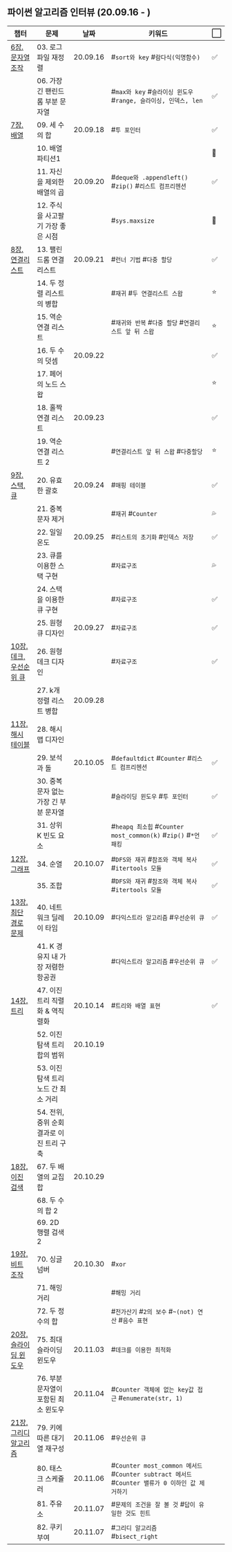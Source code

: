 ## 파이썬 알고리즘 인터뷰 (20.09.16 - )

| 챕터 | 문제 | 날짜 | 키워드 | ⬜ |
| --- | --- | --- | --- | --- |
| [6장. 문자열 조작](https://github.com/leecoleecolee/ProblemSolving/tree/gmoon/python_algorithm_interview/06_string) | 03. 로그 파일 재정렬 | 20.09.16 | #`sort와 key` #`람다식(익명함수)` | ✅ |
|   | 06. 가장 긴 팬린드롬 부분 문자열 | | #`max와 key` #`슬라이싱 윈도우` #`range, 슬라이싱, 인덱스, len` | ✅ |
| [7장. 배열](https://github.com/leecoleecolee/ProblemSolving/tree/gmoon/python_algorithm_interview/07_array) | 09. 세 수의 합  | 20.09.18 | #`투 포인터` | ✅ |
|   | 10. 배열 파티션1 | | | 💯 |
|   | 11. 자신을 제외한 배열의 곱 | 20.09.20 | #`deque와 .appendleft()` #`zip()` #`리스트 컴프리헨션` | ✅ |
|   | 12. 주식을 사고팔기 가장 좋은 시점 | | #`sys.maxsize` | 💯 |
| [8장. 연결리스트](https://github.com/leecoleecolee/ProblemSolving/tree/gmoon/python_algorithm_interview/08_linked_list) | 13. 팰린드롬 연결 리스트 | 20.09.21 | #`런너 기법` #`다중 할당` | ✅ |
|   | 14. 두 정렬 리스트의 병합 | | #`재귀` #`두 연결리스트 스왑` | ⭐ |
|   | 15. 역순 연결 리스트 | | #`재귀와 반복` #`다중 할당` #`연결리스트 앞 뒤 스왑` | ⭐ |
|   | 16. 두 수의 덧셈 | 20.09.22 | |‍✅|
|   | 17. 페어의 노드 스왑 | | | ⭐ |
|   | 18. 홀짝 연결 리스트 | 20.09.23 | | ✅ |
|   | 19. 역순 연결 리스트 2 | | #`연결리스트 앞 뒤 스왑` #`다중할당` | ⭐ |
| [9장. 스택, 큐](https://github.com/leecoleecolee/ProblemSolving/tree/gmoon/python_algorithm_interview/09_stack_queue) | 20. 유효한 괄호 | 20.09.24 | #`매핑 테이블` | ✅ |
|   | 21. 중복 문자 제거 | | #`재귀` #`Counter` | 💦 |
|   | 22. 일일 온도 | 20.09.25 | #`리스트의 초기화` #`인덱스 저장` | ✅ |
|   | 23. 큐를 이용한 스택 구현 | | #`자료구조` | 💦 |
|   | 24. 스택을 이용한 큐 구현 | | #`자료구조` | ✅ |
|   | 25. 원형 큐 디자인 | 20.09.27 | #`자료구조` | ✅ |
| [10장. 데크, 우선순위 큐](https://github.com/leecoleecolee/ProblemSolving/tree/gmoon/python_algorithm_interview/10_deque_priority_queue) | 26. 원형 데크 디자인 | | #`자료구조` | ✅ |
|   | 27. k개 정렬 리스트 병합 | 20.09.28 | | |
| [11장. 해시 테이블](https://github.com/leecoleecolee/ProblemSolving/tree/gmoon/python_algorithm_interview/11_hash_table) | 28. 해시맵 디자인 | | | |
|   | 29. 보석과 돌 | 20.10.05 | #`defaultdict` #`Counter` #`리스트 컴프리헨션` | ✅ |
|   | 30. 중복 문자 없는 가장 긴 부분 문자열 | | #`슬라이딩 윈도우` #`투 포인터` | ✅ |
|   | 31. 상위 K 빈도 요소 | | #`heapq 최소힙` #`Counter most_common(k)` #`zip()` #`*언패킹` | ✅ |
| [12장. 그래프](https://github.com/leecoleecolee/ProblemSolving/tree/gmoon/python_algorithm_interview/12_graph) | 34. 순열 | 20.10.07 | #`DFS와 재귀` #`참조와 객체 복사` #`itertools 모듈` | ✅ |
|   | 35. 조합 | | #`DFS와 재귀` #`참조와 객체 복사` #`itertools 모듈` | ✅ |
| [13장. 최단 경로 문제](https://github.com/leecoleecolee/ProblemSolving/tree/gmoon/python_algorithm_interview/13_shortest_way) | 40. 네트워크 딜레이 타임 | 20.10.09 | #`다익스트라 알고리즘` #`우선순위 큐` | ✅ |
|   | 41. K 경유지 내 가장 저렴한 항공권 | | #`다익스트라 알고리즘` #`우선순위 큐` | ✅ |
| [14장. 트리](https://github.com/leecoleecolee/ProblemSolving/tree/gmoon/python_algorithm_interview/14_tree) | 47. 이진 트리 직렬화 & 역직렬화 | 20.10.14 | #`트리와 배열 표현` | ✅ |
|   | 52. 이진 탐색 트리 합의 범위 | 20.10.19 | | |
|   | 53. 이진 탐색 트리 노드 간 최소 거리 | | | |
|   | 54. 전위, 중위 순회 결과로 이진 트리 구축 | | | |
| [18장. 이진 검색](https://github.com/leecoleecolee/ProblemSolving/tree/gmoon/python_algorithm_interview/18_binary_search) | 67. 두 배열의 교집합 | 20.10.29 | | |
|   | 68. 두 수의 합 2 |    |   |   |
|   | 69. 2D 행렬 검색 2 |   |   |   |
| [19장. 비트 조작](https://github.com/leecoleecolee/ProblemSolving/tree/gmoon/python_algorithm_interview/18_bit) | 70. 싱글 넘버 | 20.10.30 | #`xor` | |
|   | 71. 해밍 거리 |   | #`해밍 거리` | |
|   | 72. 두 정수의 합 |    | #`전가산기` #`2의 보수` #`~(not) 연산` #`음수 표현` | |
| [20장. 슬라이딩 윈도우](https://github.com/leecoleecolee/ProblemSolving/tree/gmoon/python_algorithm_interview/20_sliding_window) | 75. 최대 슬라이딩 윈도우 | 20.11.03 | #`데크를 이용한 최적화` | |
|   | 76. 부분 문자열이 포함된 최소 윈도우 | 20.11.04 | #`Counter 객체에 없는 key값 접근` #`enumerate(str, 1)` | |
| [21장. 그리디 알고리즘](https://github.com/leecoleecolee/ProblemSolving/tree/gmoon/python_algorithm_interview/21_greedy) | 79. 키에 따른 대기열 재구성 | 20.11.06 | #`우선순위 큐` | |
|   | 80. 태스크 스케쥴러 | 20.11.06 | #`Counter most_common 메서드` #`Counter subtract 메서드` #`Counter 밸류가 0 이하인 값 제거하기` | |
|   | 81. 주유소 | 20.11.07 | #`문제의 조건을 잘 볼 것` #`답이 유일한 것도 힌트` | |
|   | 82. 쿠키 부여 | 20.11.07 | #`그리디 알고리즘` #`bisect_right` | |